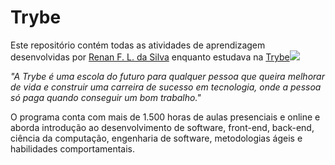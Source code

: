 # **Trybe**
Este repositório contém todas as atividades de aprendizagem desenvolvidas por [Renan F. L. da Silva](https://www.linkedin.com/in/renan-fernandes-0aa437238/) enquanto estudava na [Trybe](https://www.betrybe.com/)![](/home/renan/inicianfo-git/1f680.png)

_"A Trybe é uma escola do futuro para qualquer pessoa que queira melhorar de vida e construir uma carreira de sucesso em tecnologia, onde a pessoa só paga quando conseguir um bom trabalho."_

O programa conta com mais de 1.500 horas de aulas presenciais e online e aborda introdução ao desenvolvimento de software, front-end, back-end, ciência da computação, engenharia de software, metodologias ágeis e habilidades comportamentais.
